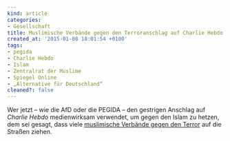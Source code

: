 ```yaml
---
kind: article
categories:
- Gesellschaft
title: Muslimische Verbände gegen den Terroranschlag auf Charlie Hebdo
created_at: '2015-01-08 18:01:54 +0100'
tags:
- pegida
- Charlie Hebdo
- Islam
- Zentralrat der Muslime
- Spiegel Online
- „Alternative für Deutschland“
cleaned?: false
---
```


Wer jetzt – wie die AfD oder die PEGIDA – den gestrigen Anschlag auf
*Charlie Hebdo* medienwirksam ver­wendet, um gegen den Islam zu hetzen,
dem sei gesagt, dass viele [muslimische Verbände gegen den
Terror](http://www.spiegel.de/politik/deutschland/fnord-a-1011926.html "Muslimische Verbände in Deutschland planen Kundgebung gegen den Terror.")
auf die Straßen ziehen.

